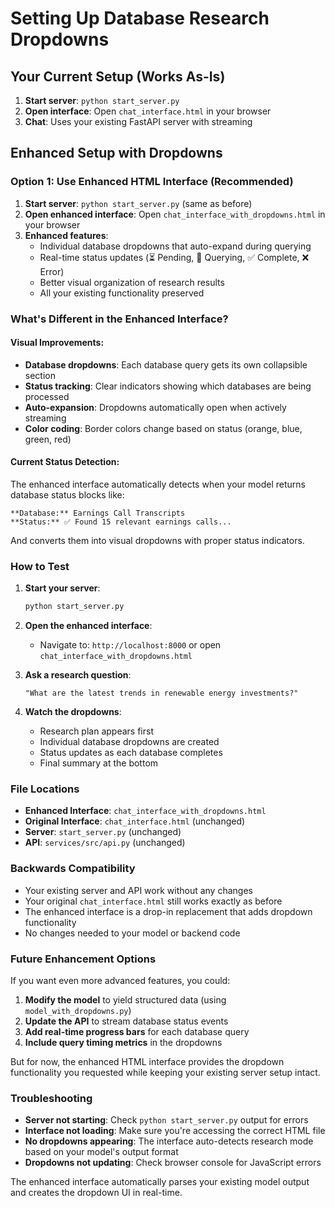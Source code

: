 # Setting Up Database Research Dropdowns

## Your Current Setup (Works As-Is)
1. **Start server**: `python start_server.py`
2. **Open interface**: Open `chat_interface.html` in your browser
3. **Chat**: Uses your existing FastAPI server with streaming

## Enhanced Setup with Dropdowns

### Option 1: Use Enhanced HTML Interface (Recommended)
1. **Start server**: `python start_server.py` (same as before)
2. **Open enhanced interface**: Open `chat_interface_with_dropdowns.html` in your browser
3. **Enhanced features**:
   - Individual database dropdowns that auto-expand during querying
   - Real-time status updates (⏳ Pending, 🔄 Querying, ✅ Complete, ❌ Error)
   - Better visual organization of research results
   - All your existing functionality preserved

### What's Different in the Enhanced Interface?

#### Visual Improvements:
- **Database dropdowns**: Each database query gets its own collapsible section
- **Status tracking**: Clear indicators showing which databases are being processed
- **Auto-expansion**: Dropdowns automatically open when actively streaming
- **Color coding**: Border colors change based on status (orange, blue, green, red)

#### Current Status Detection:
The enhanced interface automatically detects when your model returns database status blocks like:
```
**Database:** Earnings Call Transcripts
**Status:** ✅ Found 15 relevant earnings calls...
```

And converts them into visual dropdowns with proper status indicators.

### How to Test

1. **Start your server**:
   ```bash
   python start_server.py
   ```

2. **Open the enhanced interface**:
   - Navigate to: `http://localhost:8000` or open `chat_interface_with_dropdowns.html`

3. **Ask a research question**:
   ```
   "What are the latest trends in renewable energy investments?"
   ```

4. **Watch the dropdowns**:
   - Research plan appears first
   - Individual database dropdowns are created
   - Status updates as each database completes
   - Final summary at the bottom

### File Locations

- **Enhanced Interface**: `chat_interface_with_dropdowns.html`
- **Original Interface**: `chat_interface.html` (unchanged)
- **Server**: `start_server.py` (unchanged)
- **API**: `services/src/api.py` (unchanged)

### Backwards Compatibility

- Your existing server and API work without any changes
- Your original `chat_interface.html` still works exactly as before
- The enhanced interface is a drop-in replacement that adds dropdown functionality
- No changes needed to your model or backend code

### Future Enhancement Options

If you want even more advanced features, you could:

1. **Modify the model** to yield structured data (using `model_with_dropdowns.py`)
2. **Update the API** to stream database status events
3. **Add real-time progress bars** for each database query
4. **Include query timing metrics** in the dropdowns

But for now, the enhanced HTML interface provides the dropdown functionality you requested while keeping your existing server setup intact.

### Troubleshooting

- **Server not starting**: Check `python start_server.py` output for errors
- **Interface not loading**: Make sure you're accessing the correct HTML file
- **No dropdowns appearing**: The interface auto-detects research mode based on your model's output format
- **Dropdowns not updating**: Check browser console for JavaScript errors

The enhanced interface automatically parses your existing model output and creates the dropdown UI in real-time.